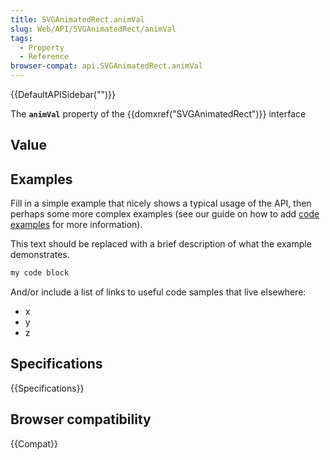 ```yaml
---
title: SVGAnimatedRect.animVal
slug: Web/API/SVGAnimatedRect/animVal
tags:
  - Property
  - Reference
browser-compat: api.SVGAnimatedRect.animVal
---
```

{{DefaultAPISidebar("")}}

The **`animVal`** property of the {{domxref("SVGAnimatedRect")}} interface 

## Value



## Examples

Fill in a simple example that nicely shows a typical usage of the API, then perhaps some more complex examples (see our guide on how to add [code examples](/en-US/docs/MDN/Contribute/Structures/Code_examples) for more information).

This text should be replaced with a brief description of what the example demonstrates.

```js
my code block
```

And/or include a list of links to useful code samples that live elsewhere:

*   x
*   y
*   z

## Specifications

{{Specifications}}

## Browser compatibility

{{Compat}}


